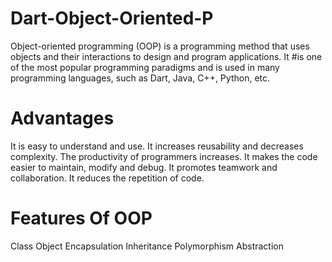 # Dart-Object-Oriented-P

Object-oriented programming (OOP) is a programming method that uses objects and their interactions to design and program applications. It #is one of the most popular programming paradigms and is used in many programming languages, such as Dart, Java, C++, Python, etc.

# Advantages
 It is easy to understand and use.
 It increases reusability and decreases complexity.
 The productivity of programmers increases.
 It makes the code easier to maintain, modify and debug.
 It promotes teamwork and collaboration.
 It reduces the repetition of code.

# Features Of OOP
 Class
 Object
 Encapsulation
 Inheritance
 Polymorphism
 Abstraction
